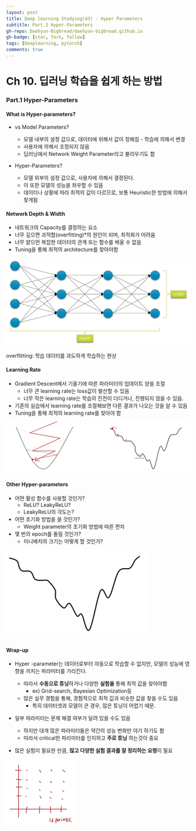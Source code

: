 ```yaml
---
layout: post
title: Deep learning Studying(43) - Hyper Parameters
subtitle: Part.1 Hyper-Parameters
gh-repo: Daehyun-Bigbread/daehyun-bigbread.github.io
gh-badge: [star, fork, follow]
tags: [Deeplearning, pytorch]
comments: true
---
```


# Ch 10. 딥러닝 학습을 쉽게 하는 방법

### Part.1 Hyper-Parameters

#### What is Hyper-parameters?

* vs Model Parameters?
  * 모델 내부의 설정 값으로, 데이터에 위해서 값이 정해짐 - 학습에 의해서 변경
  * 사용자에 의해서 조정되지 않음
  * 딥러닝에서 Network Weight Parameter라고 불리우기도 함



* Hyper-Parameters?
  * 모델 외부의 설정 값으로, 사용자에 의해서 결정된다.
  * 이 또한 모델의 성능을 좌우할 수 있음
  * 데이터나 상황에 따라 최적의 값이 다르므로, 보통 Heuristic한 방법에 의해서 찾게됨



#### Network Depth & Width

*  네트워크의 Capacity를 결정하는 요소
  * 너무 깊으면 과적합(overfitting)*의 원인이 되며, 최적화가 어려움
  * 너무 얕으먼 복잡한 데이터의 관계 또는 함수를 배울 수 없음
* Tuning을 통해 최적의 architecture를 찾아야함

![20210726_170435](../../assets/img/20210726_170435.png)

overflitting: 학습 데이터를 과도하게 학습하는 현상



#### Learning Rate

* Gradient Descent에서 기울기에 따른 파라미터의 업데이트 양을 조절
  * 너무 큰 learning rate는 loss값이 발산할 수 있음
  * 너무 작은 learning rate는 학습의 진전이 더디거나, 진행되지 않을 수 있음.
* 기존의 실습에서 learning rate를 조절해보면 다른 결과가 나오는 것을 알 수 있음
* Tuning을 통해 최적의 learning rate를 찾아야 함

![20210726_170451](../../assets/img/20210726_170451.png)



#### Other Hyper-parameters

* 어떤 활성 함수를 사용할 것인가?
  * ReLU? LeakyReLU?
  * LeakyReLU의 각도는?
* 어떤 초기화 방법을 쓸 것인가?
  * Weight parameter의 초기화 방법에 따른 편차
* 몇 번의 epoch를 돌릴 것인가?
  * 미니배치의 크기는 어떻게 할 것인가?

![20210726_170511](../../assets/img/20210726_170511.png)



#### Wrap-up

* Hyper -parameter는 데이터로부터 자동으로 학습할 수 없지만, 모델의 성능에 영향을 끼치는 파라미터를 가리킨다.
  * 따라서 **수동으로 튜닝**하거나 다양한 **실험을** 통해 최적 값을 찾아야함
    * ex) Grid-search, Bayesian Optimization등
  * 많은 실무 경험을 통해, 경험적으로 최적 값과 비슷한 값을 찾을 수도 있음
    * 특히 데이터셋과 모델이 큰 경우, 많은 튜닝이 어렵기 때문.



* 일부 파라미터는 문제 해결 여부가 달려 있을 수도 있음
  * 하지만 대개 많은 파라미터들은 약간의 성능 변화만 야기 하기도 함
  * 따라서 critical한 파리미터를 인지하고 **주로 튜닝** 하는것이 중요



* 많은 실험이 필요한 만큼, **많고 다양한 실험 결과를 잘 정리하는 요령**이 필요

![20210726_170523](../../assets/img/20210726_170523.png)
